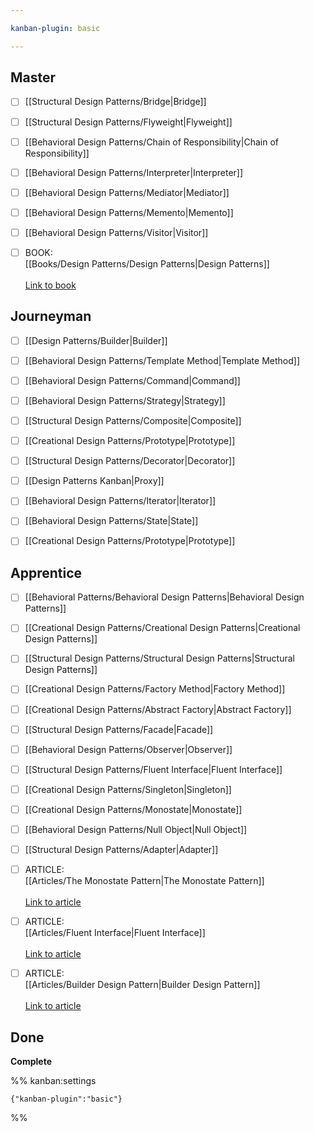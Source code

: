 ```yaml
---

kanban-plugin: basic

---
```


## Master

- [ ] [[Structural Design Patterns/Bridge|Bridge]]
- [ ] [[Structural Design Patterns/Flyweight|Flyweight]]
- [ ] [[Behavioral Design Patterns/Chain of Responsibility|Chain of Responsibility]]
- [ ] [[Behavioral Design Patterns/Interpreter|Interpreter]]
- [ ] [[Behavioral Design Patterns/Mediator|Mediator]]
- [ ] [[Behavioral Design Patterns/Memento|Memento]]
- [ ] [[Behavioral Design Patterns/Visitor|Visitor]]
- [ ] BOOK:<br>[[Books/Design Patterns/Design Patterns|Design Patterns]]<br><br>[Link to book](https://www.amazon.com/Design-Patterns-Elements-Reusable-Object-Oriented/dp/0201633612)


## Journeyman

- [ ] [[Design Patterns/Builder|Builder]]
- [ ] [[Behavioral Design Patterns/Template Method|Template Method]]
- [ ] [[Behavioral Design Patterns/Command|Command]]
- [ ] [[Behavioral Design Patterns/Strategy|Strategy]]
- [ ] [[Structural Design Patterns/Composite|Composite]]
- [ ] [[Creational Design Patterns/Prototype|Prototype]]
- [ ] [[Structural Design Patterns/Decorator|Decorator]]
- [ ] [[Design Patterns Kanban|Proxy]]
- [ ] [[Behavioral Design Patterns/Iterator|Iterator]]
- [ ] [[Behavioral Design Patterns/State|State]]
- [ ] [[Creational Design Patterns/Prototype|Prototype]]


## Apprentice

- [ ] [[Behavioral Patterns/Behavioral Design Patterns|Behavioral Design Patterns]]
- [ ] [[Creational Design Patterns/Creational Design Patterns|Creational Design Patterns]]
- [ ] [[Structural Design Patterns/Structural Design Patterns|Structural Design Patterns]]
- [ ] [[Creational Design Patterns/Factory Method|Factory Method]]
- [ ] [[Creational Design Patterns/Abstract Factory|Abstract Factory]]
- [ ] [[Structural Design Patterns/Facade|Facade]]
- [ ] [[Behavioral Design Patterns/Observer|Observer]]
- [ ] [[Structural Design Patterns/Fluent Interface|Fluent Interface]]
- [ ] [[Creational Design Patterns/Singleton|Singleton]]
- [ ] [[Creational Design Patterns/Monostate|Monostate]]
- [ ] [[Behavioral Design Patterns/Null Object|Null Object]]
- [ ] [[Structural Design Patterns/Adapter|Adapter]]
- [ ] ARTICLE:<br>[[Articles/The Monostate Pattern|The Monostate Pattern]]<br><br>[Link to article](https://www.simplethread.com/the-monostate-pattern/)
- [ ] ARTICLE:<br>[[Articles/Fluent Interface|Fluent Interface]]<br><br>[Link to article](https://martinfowler.com/bliki/FluentInterface.html)
- [ ] ARTICLE:<br>[[Articles/Builder Design Pattern|Builder Design Pattern]]<br><br>[Link to article](https://www.geeksforgeeks.org/builder-design-pattern/)


## Done

**Complete**




%% kanban:settings
```
{"kanban-plugin":"basic"}
```
%%